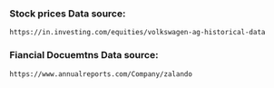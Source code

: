 ### Stock prices Data source: 
`https://in.investing.com/equities/volkswagen-ag-historical-data`

### Fiancial Docuemtns Data source:
`https://www.annualreports.com/Company/zalando `


